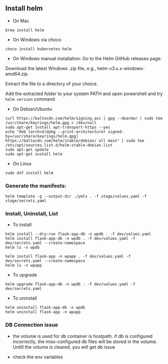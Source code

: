## Install helm
- On Mac
```
brew install helm
```

- On Windows via choco
```
choco install kubernetes-helm
```

- On Windows manual installation:
Go to the Helm GitHub releases page.

Download the latest Windows .zip file, e.g., helm-v3.x.x-windows-amd64.zip.

Extract the file to a directory of your choice.

Add the extracted folder to your system PATH  and open powershell and try `helm version` command


- On Debian/Ubuntu
```
curl https://baltocdn.com/helm/signing.asc | gpg --dearmor | sudo tee /usr/share/keyrings/helm.gpg > /dev/null
sudo apt-get install apt-transport-https --yes
echo "deb [arch=$(dpkg --print-architecture) signed-by=/usr/share/keyrings/helm.gpg] https://baltocdn.com/helm/stable/debian/ all main" | sudo tee /etc/apt/sources.list.d/helm-stable-debian.list
sudo apt-get update
sudo apt-get install helm
```

- On Linux
```
sudo dnf install helm
```

### Generate the manifests:
`helm template -g --output-dir ./ymls . -f stage/values.yaml -f stage/secrets.yaml`

### Install, Uninstall, List
- To install
```
helm install --dry-run flask-app-db -n wpdb . -f dev/values.yaml
helm install flask-app-db -n wpdb . -f dev/values.yaml -f dev/secrets.yaml --create-namespace
helm ls -n wpdb

helm install flask-app -n wpapp . -f dev/values.yaml -f dev/secrets.yaml --create-namespace
helm ls -n wpapp
```

- To upgrade
```
helm upgrade flask-app-db -n wpdb . -f dev/values.yaml -f dev/secrets.yaml
```
- To uninstall
```
helm uninstall flask-app-db -n wpdb
helm uninstall flask-app -n wpapp

```

### DB Connection issue
- the volume is used for db container is hostpath. if db is configured incorrectly, the miss-configured db files will be stored in the volume. Untill the volume is cleared, you will get db issue

- check the env variables

